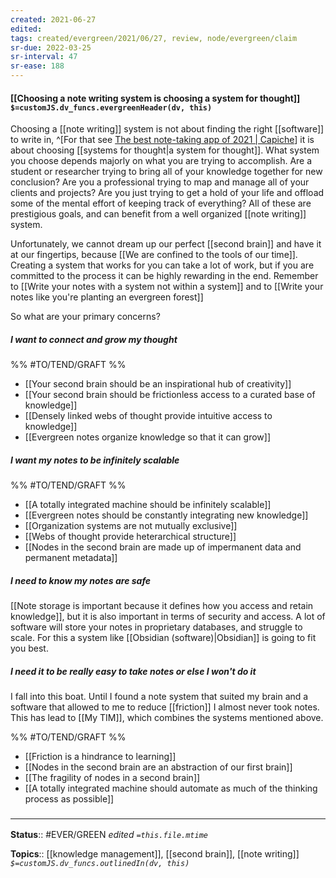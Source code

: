 ```yaml
---
created: 2021-06-27
edited: 
tags: created/evergreen/2021/06/27, review, node/evergreen/claim
sr-due: 2022-03-25
sr-interval: 47
sr-ease: 188
---
```


#### [[Choosing a note writing system is choosing a system for thought]] `$=customJS.dv_funcs.evergreenHeader(dv, this)`

Choosing a [[note writing]] system is not about finding the right [[software]] to write in,
^[For that see [The best note-taking app of 2021 | Capiche](https://capiche.com/e/best-note-taking-app-2021)]
it is about choosing [[systems for thought|a system for thought]]. What system you choose depends majorly on what you are trying to accomplish. Are a student or researcher trying to bring all of your knowledge together for new conclusion? Are you a professional trying to map and manage all of your clients and projects? Are you just trying to get a hold of your life and offload some of the mental effort of keeping track of everything? All of these are prestigious goals, and can benefit from a well organized [[note writing]] system. 

Unfortunately, we cannot dream up our perfect [[second brain]] and have it at our fingertips, because [[We are confined to the tools of our time]]. Creating a system that works for you can take a lot of work, but if you are committed to the process it can be highly rewarding in the end. 
Remember to [[Write your notes with a system not within a system]] and to [[Write your notes like you're planting an evergreen forest]]

So what are your primary concerns?

##### I want to connect and grow my thought
%% #TO/TEND/GRAFT %%
- [[Your second brain should be an inspirational hub of creativity]]
- [[Your second brain should be frictionless access to a curated base of knowledge]]
- [[Densely linked webs of thought provide intuitive access to knowledge]]
- [[Evergreen notes organize knowledge so that it can grow]]

##### I want my notes to be infinitely scalable
%% #TO/TEND/GRAFT %%
- [[A totally integrated machine should be infinitely scalable]]
- [[Evergreen notes should be constantly integrating new knowledge]]
- [[Organization systems are not mutually exclusive]]
- [[Webs of thought provide heterarchical structure]]
- [[Nodes in the second brain are made up of impermanent data and permanent metadata]]

##### I need to know my notes are safe

[[Note storage is important because it defines how you access and retain knowledge]], but it is also important in terms of security and access. A lot of software will store your notes in proprietary databases, and struggle to scale. For this a system like [[Obsidian (software)|Obsidian]] is going to fit you best.

##### I need it to be really easy to take notes or else I won't do it 

I fall into this boat. Until I found a note system that suited my brain and a software that allowed to me to reduce [[friction]] I almost never took notes. This has lead to [[My TIM]], which combines the systems mentioned above.

%% #TO/TEND/GRAFT %%
- [[Friction is a hindrance to learning]]
- [[Nodes in the second brain are an abstraction of our first brain]]
- [[The fragility of nodes in a second brain]]
- [[A totally integrated machine should automate as much of the thinking process as possible]]

### <hr class="footnote"/>

**Status**:: #EVER/GREEN 
*edited `=this.file.mtime`*

**Topics**:: [[knowledge management]], [[second brain]], [[note writing]]
*`$=customJS.dv_funcs.outlinedIn(dv, this)`*
